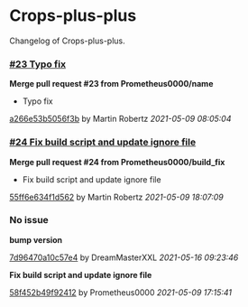 
# Crops-plus-plus

Changelog of Crops-plus-plus.


### [#23 Typo fix](https://github.com/GTNewHorizons/Crops-plus-plus/pull/23)
**Merge pull request #23 from Prometheus0000/name**
* Typo fix

[a266e53b5056f3b](https://github.com/GTNewHorizons/Crops-plus-plus/commit/a266e53b5056f3b)
by Martin Robertz *2021-05-09 08:05:04*
### [#24 Fix build script and update ignore file](https://github.com/GTNewHorizons/Crops-plus-plus/pull/24)
**Merge pull request #24 from Prometheus0000/build_fix**
* Fix build script and update ignore file

[55ff6e634f1d562](https://github.com/GTNewHorizons/Crops-plus-plus/commit/55ff6e634f1d562)
by Martin Robertz *2021-05-09 18:07:09*
### No issue
**bump version**

[7d96470a10c57e4](https://github.com/GTNewHorizons/Crops-plus-plus/commit/7d96470a10c57e4)
by DreamMasterXXL *2021-05-16 09:23:46*

**Fix build script and update ignore file**

[58f452b49f92412](https://github.com/GTNewHorizons/Crops-plus-plus/commit/58f452b49f92412)
by Prometheus0000 *2021-05-09 17:15:41*

